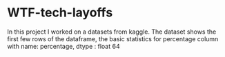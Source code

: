 # WTF-tech-layoffs
In this project I worked on a datasets from kaggle. The dataset shows the first few rows of the dataframe, the basic statistics for percentage column with name: percentage, dtype : float 64
